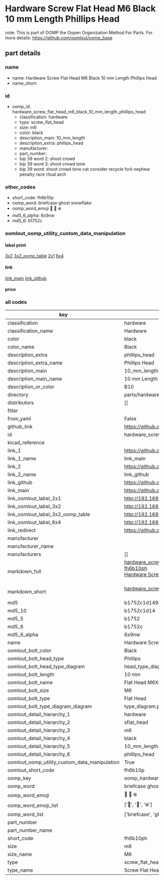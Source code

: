 # Hardware Screw Flat Head M6 Black 10 mm Length Phillips Head  

note: This is part of OOMP the Oopen Organization Method For Parts. For more details: https://github.com/oomlout/oomp_base

##  part details
  







### name
* name: Hardware Screw Flat Head M6 Black 10 mm Length Phillips Head
* name_short: 
### id
* oomp_id: hardware_screw_flat_head_m6_black_10_mm_length_phillips_head
  * classification: hardware
  * type: screw_flat_head
  * size: m6
  * color: black
  * description_main: 10_mm_length
  * description_extra: phillips_head
  * manufacturer: 
  * part_number: 
  * bip 39 word 2: shoot crowd
  * bip 39 word 3: shoot crowd tone
  * bip 39 word: shoot crowd tone cat consider recycle fork nephew penalty race ritual arch

### other_codes
* short_code: fh6b10p
* oomp_word: briefcase ghost snowflake
* oomp_word_emoji :briefcase: :ghost: :snowflake:
* md5_6_alpha: 6x9nw
* md5_6: b1752c






### oomlout_oomp_utility_custom_data_manipulation
#### label print
[3x2](http://192.168.1.245:1112/?label=oomp%206x9nw)
[3x2_oomp_table](http://192.168.1.108:1112/?label=oomp%206x9nw)
[2x1](http://192.168.1.242:1112/?label=oomp%206x9nw)
[6x4](http://192.168.1.55:1112/?label=oomp%206x9nw)    

#### link

[link_main](https://github.com/oomlout/oomlout_oomp_version_1_messy/tree/main/parts/hardware_screw_flat_head_m6_black_10_mm_length_phillips_head) [link_github](https://github.com/oomlout/oomlout_oomp_version_1_messy/tree/main/parts/hardware_screw_flat_head_m6_black_10_mm_length_phillips_head)                             

#### price







### all codes 
| key | value |  
| --- | --- |  
| classification | hardware |  
| classification_name | Hardware |  
| color | black |  
| color_name | Black |  
| description_extra | phillips_head |  
| description_extra_name | Phillips Head |  
| description_main | 10_mm_length |  
| description_main_name | 10 mm Length |  
| description_or_color | B10 |  
| directory | parts/hardware_screw_flat_head_m6_black_10_mm_length_phillips_head |  
| distributors | [] |  
| filter |  |  
| from_yaml | False |  
| github_link | https://github.com/oomlout/oomlout_oomp_part_src/tree/main/parts/hardware_screw_flat_head_m6_black_10_mm_length_phillips_head |  
| id | hardware_screw_flat_head_m6_black_10_mm_length_phillips_head |  
| kicad_reference |  |  
| link_1 | https://github.com/oomlout/oomlout_oomp_version_1_messy/tree/main/parts/hardware_screw_flat_head_m6_black_10_mm_length_phillips_head |  
| link_1_name | link_main |  
| link_2 | https://github.com/oomlout/oomlout_oomp_version_1_messy/tree/main/parts/hardware_screw_flat_head_m6_black_10_mm_length_phillips_head |  
| link_2_name | link_github |  
| link_github | https://github.com/oomlout/oomlout_oomp_version_1_messy/tree/main/parts/hardware_screw_flat_head_m6_black_10_mm_length_phillips_head |  
| link_main | https://github.com/oomlout/oomlout_oomp_version_1_messy/tree/main/parts/hardware_screw_flat_head_m6_black_10_mm_length_phillips_head |  
| link_oomlout_label_2x1 | http://192.168.1.242:1112/?label=oomp%206x9nw |  
| link_oomlout_label_3x2 | http://192.168.1.245:1112/?label=oomp%206x9nw |  
| link_oomlout_label_3x2_oomp_table | http://192.168.1.108:1112/?label=oomp%206x9nw |  
| link_oomlout_label_6x4 | http://192.168.1.55:1112/?label=oomp%206x9nw |  
| link_redirect | https://github.com/oomlout/oomlout_oomp_version_1_messy/tree/main/parts/hardware_screw_flat_head_m6_black_10_mm_length_phillips_head |  
| manufacturer |  |  
| manufacturer_name |  |  
| manufacturers | [] |  
| markdown_full | [hardware_screw_flat_head_m6_black_10_mm_length_phillips_head](none)<br>[fh6b10ph](none)<br>[Hardware Screw Flat Head M6 Black 10 Mm Length Phillips Head](none)<br><br> |  
| markdown_short | [hardware_screw_flat_head_m6_black_10_mm_length_phillips_head](none)<br><br> |  
| md5 | b1752c1d14944b6ecf97a23dc88d1634 |  
| md5_10 | b1752c1d14 |  
| md5_5 | b1752 |  
| md5_6 | b1752c |  
| md5_6_alpha | 6x9nw |  
| name | Hardware Screw Flat Head M6 Black 10 mm Length Phillips Head |  
| oomlout_bolt_color | Black |  
| oomlout_bolt_head_type | Phillips |  
| oomlout_bolt_head_type_diagram | head_type_diagram.png |  
| oomlout_bolt_length | 10 mm |  
| oomlout_bolt_name | Flat Head M6X10 mm Black (Phillips) |  
| oomlout_bolt_size | M6 |  
| oomlout_bolt_type | Flat Head |  
| oomlout_bolt_type_diagram_diagram | type_diagram.png |  
| oomlout_detail_hierarchy_1 | hardware |  
| oomlout_detail_hierarchy_2 | sflat_head |  
| oomlout_detail_hierarchy_3 | m6 |  
| oomlout_detail_hierarchy_4 | black |  
| oomlout_detail_hierarchy_5 | 10_mm_length |  
| oomlout_detail_hierarchy_6 | phillips_head |  
| oomlout_oomp_utility_custom_data_manipulation | True |  
| oomlout_short_code | fh6b10p |  
| oomp_key | oomp_hardware_screw_flat_head_m6_black_10_mm_length_phillips_head |  
| oomp_word | briefcase ghost snowflake |  
| oomp_word_emoji | :briefcase: :ghost: :snowflake: |  
| oomp_word_emoji_list | [':briefcase:', ':ghost:', ':snowflake:'] |  
| oomp_word_list | ['briefcase', 'ghost', 'snowflake'] |  
| part_number |  |  
| part_number_name |  |  
| short_code | fh6b10ph |  
| size | m6 |  
| size_name | M6 |  
| type | screw_flat_head |  
| type_name | Screw Flat Head |  
